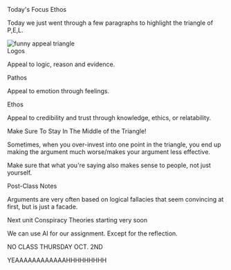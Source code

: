 <div class="wrapper">
<span class="header"> Today's Focus </span>
<span class="emphasis-title">Ethos</span> 
<p class="beginning-summary">Today we just went through a few paragraphs to highlight the triangle of P,E,L.</p> 
<image src="https://thevisualcommunicationguy.com/wp-content/uploads/2017/07/The-Rhetorical-Triangle-1.jpg" alt="funny appeal triangle">
<div class="separation-box">
<span class="sub-header"> Logos </span>
<p>Appeal to logic, reason and evidence.</p>
<span class="sub-header"> Pathos </span>
<p>Appeal to emotion through feelings.</p>
<span class="sub-header">Ethos</span>
<p>Appeal to credibility and trust through knowledge, ethics, or relatability.</p>
</div>
<span class="sub-header"> Make Sure To Stay In The Middle of the Triangle! </span>
<p> Sometimes, when you over-invest into one point in the triangle, you end up making the argument much worse/makes your argument less effective.</p>
<p>Make sure that what you're saying also makes sense to people, not just yourself.</p>

<span class="sub-header">Post-Class Notes</span>
<p>Arguments are very often based on logical fallacies that seem convincing at first, but is just a facade.</p>
<span>Next unit <span class="emphasis">Conspiracy Theories</span> starting very soon</span>
<p>We can use AI for our assignment. Except for the reflection.</p>

<span class="emphasis-title">NO CLASS THURSDAY OCT. 2ND</span>
<p>YEAAAAAAAAAAAAHHHHHHHHH</p>
</div>